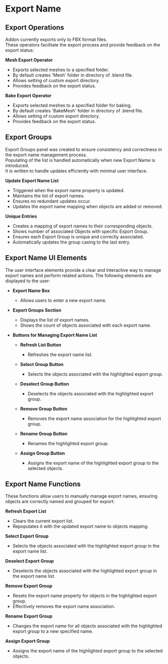 # Export Name  
  
## Export Operations  
Addon currently exports only to FBX format files.  
These operators facilitate the export process and provide feedback on the export status:  
  
**Mesh Export Operator**  
- Exports selected meshes to a specified folder.  
- By default creates 'Mesh' folder in directory of .blend file.  
- Allows setting of custom export directory.  
- Provides feedback on the export status.  
  
**Bake Export Operator**  
- Exports selected meshes to a specified folder for baking.  
- By default creates 'BakeMesh' folder in directory of .blend file.  
- Allows setting of custom export directory.  
- Provides feedback on the export status.  

## Export Groups  
  
Export Groups panel was created to ensure consistency and correctness in the export name management process.  
Populating of the list is handled automatically when new Export Name is introduced.  
It is written to handle updates efficiently with minimal user interface.  
  
**Update Export Name List**  
- Triggered when the export name property is updated.  
- Maintains the list of export names.  
- Ensures no redundant updates occur.  
- Updates the export name mapping when objects are added or removed.  
  
**Unique Entries**  
- Creates a mapping of export names to their corresponding objects.  
- Shows number of associated Objects with specific Export Group.  
- Ensures each Export Group is unique and correctly associated.  
- Automatically updates the group casing to the last entry.  
  
## Export Name UI Elements  
  
The user interface elements provide a clear and interactive way to manage export names and perform related actions. The following elements are displayed to the user:  
  
- **Export Name Box**  
  - Allows users to enter a new export name.  
    
- **Export Groups Section**  
  - Displays the list of export names.  
  - Shows the count of objects associated with each export name.  
    
- **Buttons for Managing Export Name List**  
  - **Refresh List Button**  
    - Refreshes the export name list.  
    
  - **Select Group Button**  
    - Selects the objects associated with the highlighted export group.  
    
  - **Deselect Group Button**  
    - Deselects the objects associated with the highlighted export group.  
    
  - **Remove Group Button**  
    - Removes the export name association for the highlighted export group.  
    
  - **Rename Group Button**  
    - Renames the highlighted export group.  
    
  - **Assign Group Button**  
    - Assigns the export name of the highlighted export group to the selected objects.  
  
  
## Export Name Functions  
  
These functions allow users to manually manage export names, ensuring objects are correctly named and grouped for export:  
  
**Refresh Export List**  
- Clears the current export list.  
- Repopulates it with the updated export name to objects mapping.  
  
**Select Export Group**  
- Selects the objects associated with the highlighted export group in the export name list.  
  
**Deselect Export Group**  
- Deselects the objects associated with the highlighted export group in the export name list.  
  
**Remove Export Group**  
- Resets the export name property for objects in the highlighted export group.  
- Effectively removes the export name association.  
  
**Rename Export Group**  
- Changes the export name for all objects associated with the highlighted export group to a new specified name.  
  
**Assign Export Group**  
- Assigns the export name of the highlighted export group to the selected objects.  
  
